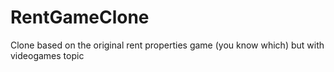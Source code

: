 # RentGameClone
Clone based on the original rent properties game (you know which) but with videogames topic
